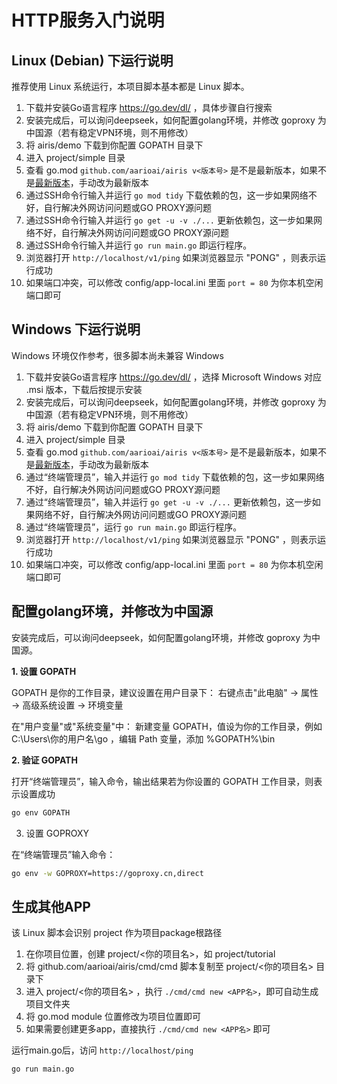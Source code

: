 # HTTP服务入门说明


## Linux (Debian) 下运行说明

推荐使用 Linux 系统运行，本项目脚本基本都是 Linux 脚本。

1. 下载并安装Go语言程序 https://go.dev/dl/ ，具体步骤自行搜索
2. 安装完成后，可以询问deepseek，如何配置golang环境，并修改 goproxy 为中国源（若有稳定VPN环境，则不用修改）
3. 将 airis/demo 下载到你配置 GOPATH 目录下
4. 进入 project/simple 目录
5. 查看 go.mod `github.com/aarioai/airis v<版本号>` 是不是最新版本，如果不是[最新版本](https://github.com/aarioai/airis/tags)，手动改为最新版本
6. 通过SSH命令行输入并运行 `go mod tidy` 下载依赖的包，这一步如果网络不好，自行解决外网访问问题或GO PROXY源问题
7. 通过SSH命令行输入并运行 `go get -u -v ./...` 更新依赖包，这一步如果网络不好，自行解决外网访问问题或GO PROXY源问题
8. 通过SSH命令行输入并运行 `go run main.go` 即运行程序。
9. 浏览器打开 `http://localhost/v1/ping`   如果浏览器显示 "PONG" ，则表示运行成功
10. 如果端口冲突，可以修改 config/app-local.ini 里面 `port = 80` 为你本机空闲端口即可

## Windows 下运行说明

Windows 环境仅作参考，很多脚本尚未兼容 Windows

1. 下载并安装Go语言程序 https://go.dev/dl/  ，选择 Microsoft Windows 对应 .msi 版本，下载后按提示安装
2. 安装完成后，可以询问deepseek，如何配置golang环境，并修改 goproxy 为中国源（若有稳定VPN环境，则不用修改） 
3. 将 airis/demo 下载到你配置 GOPATH 目录下
4. 进入 project/simple 目录
5. 查看 go.mod `github.com/aarioai/airis v<版本号>` 是不是最新版本，如果不是[最新版本](https://github.com/aarioai/airis/tags)，手动改为最新版本
6. 通过“终端管理员”，输入并运行 `go mod tidy` 下载依赖的包，这一步如果网络不好，自行解决外网访问问题或GO PROXY源问题
7. 通过“终端管理员”，输入并运行 `go get -u -v ./...` 更新依赖包，这一步如果网络不好，自行解决外网访问问题或GO PROXY源问题
8. 通过“终端管理员”，运行 `go run main.go` 即运行程序。
9. 浏览器打开 `http://localhost/v1/ping`   如果浏览器显示 "PONG" ，则表示运行成功
10. 如果端口冲突，可以修改 config/app-local.ini 里面 `port = 80` 为你本机空闲端口即可

## 配置golang环境，并修改为中国源
安装完成后，可以询问deepseek，如何配置golang环境，并修改 goproxy 为中国源。

**1. 设置 GOPATH**

GOPATH 是你的工作目录，建议设置在用户目录下： 右键点击"此电脑" → 属性 → 高级系统设置 → 环境变量

在"用户变量"或"系统变量"中： 新建变量 GOPATH，值设为你的工作目录，例如 C:\Users\你的用户名\go ，编辑 Path 变量，添加 %GOPATH%\bin

**2. 验证 GOPATH**

打开“终端管理员”，输入命令，输出结果若为你设置的 GOPATH 工作目录，则表示设置成功
```bash
go env GOPATH
```

3. 设置 GOPROXY

在“终端管理员”输入命令：
```bash
go env -w GOPROXY=https://goproxy.cn,direct
```

## 生成其他APP

该 Linux 脚本会识别 project 作为项目package根路径

1. 在你项目位置，创建 project/<你的项目名>，如  project/tutorial
2. 将 github.com/aarioai/airis/cmd/cmd 脚本复制至 project/<你的项目名> 目录下
3. 进入 project/<你的项目名> ，执行 `./cmd/cmd new <APP名>`，即可自动生成项目文件夹
4. 将 go.mod module 位置修改为项目位置即可
5. 如果需要创建更多app，直接执行 `./cmd/cmd new <APP名>` 即可


运行main.go后，访问  `http://localhost/ping`
```shell
go run main.go
```